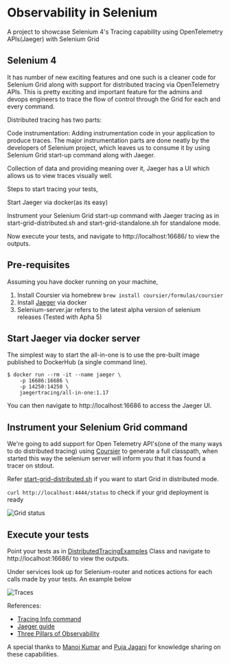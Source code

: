# Observability in Selenium
A project to showcase Selenium 4's Tracing capability using OpenTelemetry APIs(Jaeger) with Selenium Grid
 

## Selenium 4

It has number of new exciting features and one such is a cleaner code for Selenium Grid along with support for distributed tracing via OpenTelemetry APIs. This is pretty exciting and important feature for the admins and devops engineers to trace the flow of control through the Grid for each and every command.

Distributed tracing has two parts:

Code instrumentation: Adding instrumentation code in your application to produce traces. The major instrumentation parts are done neatly by the developers of Selenium project, which leaves us to consume it by using Selenium Grid start-up command along with Jaeger.

Collection of data and providing meaning over it, Jaeger has a UI which allows us to view traces visually well.

Steps to start tracing your tests,

Start Jaeger via docker(as its easy)

Instrument your Selenium Grid start-up command with Jaeger tracing as in start-grid-distributed.sh and start-grid-standalone.sh for standalone mode.

Now execute your tests, and navigate to http://localhost:16686/ to view the outputs.

## Pre-requisites
Assuming you have docker running on your machine,
1. Install Coursier via homebrew `brew install coursier/formulas/coursier`
2. Install [Jaeger](https://www.jaegertracing.io/download/) via docker
3. Selenium-server.jar refers to the latest alpha version of selenium releases (Tested with Apha 5)

## Start Jaeger via docker server
The simplest way to start the all-in-one is to use the pre-built image published to DockerHub (a single command line).

```
$ docker run --rm -it --name jaeger \
    -p 16686:16686 \
    -p 14250:14250 \
    jaegertracing/all-in-one:1.17
  ```
You can then navigate to http://localhost:16686 to access the Jaeger UI.

## Instrument your Selenium Grid command
We're going to add support for Open Telemetry API's(one of the many ways to do distributed tracing) using [Coursier](https://get-coursier.io/docs/overview) to generate a full classpath, when started this way the selenium server will inform you that it has found a tracer on stdout.

Refer [start-grid-distributed.sh](/start-grid-distributed.sh) if you want to start Grid in distributed mode.

```curl http://localhost:4444/status``` to check if your grid deployment is ready

![Grid status](/images/selenium_grid_status.jpg)

## Execute your tests
Point your tests as in [DistributedTracingExamples](src/test/java/com/vin/tests/GridTest.java) Class and navigate to http://localhost:16686/ to view the outputs.

Under services look up for Selenium-router and notices actions for each calls made by your tests. An example below

![Traces](/images/jaeger_traces.jpg)

References:
* [Tracing Info command](https://github.com/SeleniumHQ/selenium/)
* [Jaeger guide](https://www.jaegertracing.io/docs/1.17/getting-started/)
* [Three Pillars of Observability](https://learning.oreilly.com/library/view/distributed-systems-observability/9781492033431/ch04.html)

A special thanks to [Manoj Kumar](https://github.com/manoj9788) and [Puja Jagani](https://github.com/pujagani) for knowledge sharing on these capabilities.